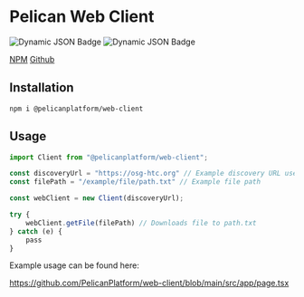 # Pelican Web Client

![Dynamic JSON Badge](https://img.shields.io/badge/dynamic/json?url=https%3A%2F%2Fraw.githubusercontent.com%2FPelicanPlatform%2Fweb-client%2Fmain%2F.github%2Fcoverage%2Fcoverage-summary.json&query=%24.total.statements.pct&label=Code%20Coverage&color=%23cfe4ff) ![Dynamic JSON Badge](https://img.shields.io/badge/dynamic/json?url=https%3A%2F%2Fraw.githubusercontent.com%2FPelicanPlatform%2Fweb-client%2Fmain%2F.github%2Ftests%2Ftest-summary.json&query=%24.numFailedTests&label=Failed%20Tests&color=%23abffae)



[NPM](https://www.npmjs.com/package/@pelicanplatform/web-client)
[Github](https://github.com/PelicanPlatform/web-client)

## Installation

```shell
npm i @pelicanplatform/web-client
```

## Usage

```javascript
import Client from "@pelicanplatform/web-client";

const discoveryUrl = "https://osg-htc.org" // Example discovery URL used for OSDF
const filePath = "/example/file/path.txt" // Example file path

const webClient = new Client(discoveryUrl);

try {
	webClient.getFile(filePath) // Downloads file to path.txt
} catch (e) {
	pass
}
```

Example usage can be found here: 

https://github.com/PelicanPlatform/web-client/blob/main/src/app/page.tsx
